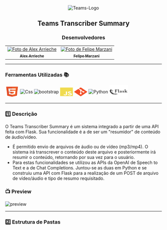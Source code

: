 <div align="center">
    <img align="center" alt="Teams-Logo" height="200" width="200" src="https://logodownload.org/wp-content/uploads/2021/08/microsoft-teams-logo-0.png">
    <h2>Teams Transcriber Summary</h2>
</div>

<div align="center">
    <h3>Desenvolvedores</h3>
    <table>
        <tr>
            <td align="center">
                <a href="https://www.linkedin.com/in/aarrieche/">
                <img src="https://media.licdn.com/dms/image/C5603AQFpS81l6XnKXw/profile-displayphoto-shrink_800_800/0/1643167284310?e=1712793600&v=beta&t=sSYAsjX-gFTf-eFtO1e9DAlf4DifkKKCNt3MkmqBCJE" width="100px;" alt="Foto de Alex Arrieche"/><br>
                <sub><b>Alex Arrieche</b></sub>
                </a>
            </td>
            <td align="center">
                <a href="https://www.linkedin.com/in/felipemarzani/">
                <img src="https://media.licdn.com/dms/image/C4E03AQHw-QrUI1AVBQ/profile-displayphoto-shrink_400_400/0/1648855859356?e=1712793600&v=beta&t=7QKdA73D490b51d5D73zwlonVL4_7OQ5rUV5NrhJyxU" width="100px;" alt="Foto de Felipe Marzani"/><br>
                <sub><b>Felipe Marzani</b></sub>
                </a>
            </td>
        </tr>
    </table>
</div>

---

### Ferramentas Utilizadas 📚
<div style="display: inline-block">
  <img align="center" alt="Html" height="33" width="44" src="https://raw.githubusercontent.com/devicons/devicon/master/icons/html5/html5-original.svg">
  <img align="center" alt="Css" height="33" width="44" src="https://cdn.jsdelivr.net/gh/devicons/devicon/icons/css3/css3-original.svg">
  <img align="center" alt="bootstrap" height="35" width="52" src="https://cdn.jsdelivr.net/gh/devicons/devicon@latest/icons/bootstrap/bootstrap-plain-wordmark.svg">
  <img align="center" alt="Javascript" height="28" width="42" src="https://raw.githubusercontent.com/devicons/devicon/master/icons/javascript/javascript-plain.svg">
  <img align="center" alt="Git" height="28" width="42" src="https://raw.githubusercontent.com/devicons/devicon/master/icons/git/git-original.svg">
  <img align="center" alt="Python" height="32" width="42" src="https://cdn.jsdelivr.net/gh/devicons/devicon/icons/python/python-original.svg">
  <img align="center" alt="Flask" height="44" width="60" src="https://raw.githubusercontent.com/devicons/devicon/v2.15.1/icons/flask/flask-original-wordmark.svg">
</div>

---

### 1️⃣ Descrição
O Teams Transcriber Summary é um sistema integrado a partir de uma API feita com Flask. Sua funcionalidade é a de ser um "resumidor" de conteúdo de áudio/vídeo.
- É permitido envio de arquivos de áudio ou de vídeo (mp3/mp4). O sistema irá transcrever o conteúdo deste arquivo e posteriormente irá resumir o conteúdo, retornando por sua vez para o usuário. 
- Para estas funcionalidades se utilizou as APIs da OpenAI de Speech to Text e a de Chat Completions. Juntou-se as duas em Python e se construiu uma API com Flask para a realização de um POST de arquivo de vídeo/áudio e tipo de resumo requisitado.

### 📺 Preview
![preview](https://github.com/FeMarzani/Teams-Transcribe-Summary/assets/107329291/d75d9212-a587-45a9-8adb-affb531b60ae)

---

### 2️⃣ Estrutura de Pastas